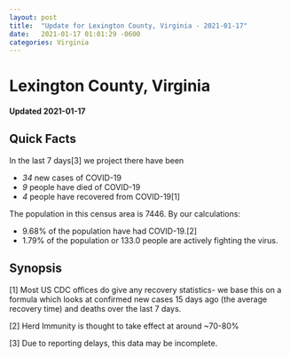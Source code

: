 ```yaml
---
layout: post
title:  "Update for Lexington County, Virginia - 2021-01-17"
date:   2021-01-17 01:01:29 -0600
categories: Virginia
---
```


# Lexington County, Virginia
#### Updated 2021-01-17

## Quick Facts

In the last 7 days[3] we project there have been
- *34* new cases of COVID-19
- *9* people have died of COVID-19
- *4* people have recovered from COVID-19[1]

The population in this census area is 7446. By our calculations:
- 9.68% of the population have had COVID-19.[2]
- 1.79% of the population or 133.0 people are actively fighting the virus.

## Synopsis




[1] Most US CDC offices do give any recovery statistics- we base this on a formula which looks at confirmed new cases
15 days ago (the average recovery time) and deaths over the last 7 days.

[2] Herd Immunity is thought to take effect at around ~70-80%

[3] Due to reporting delays, this data may be incomplete.
 
    